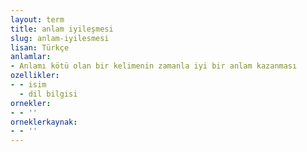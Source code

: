 ```yaml
---
layout: term
title: anlam iyileşmesi
slug: anlam-iyilesmesi
lisan: Türkçe
anlamlar:
- Anlamı kötü olan bir kelimenin zamanla iyi bir anlam kazanması
ozellikler:
- - isim
  - dil bilgisi
ornekler:
- - ''
orneklerkaynak:
- - ''
---
```

